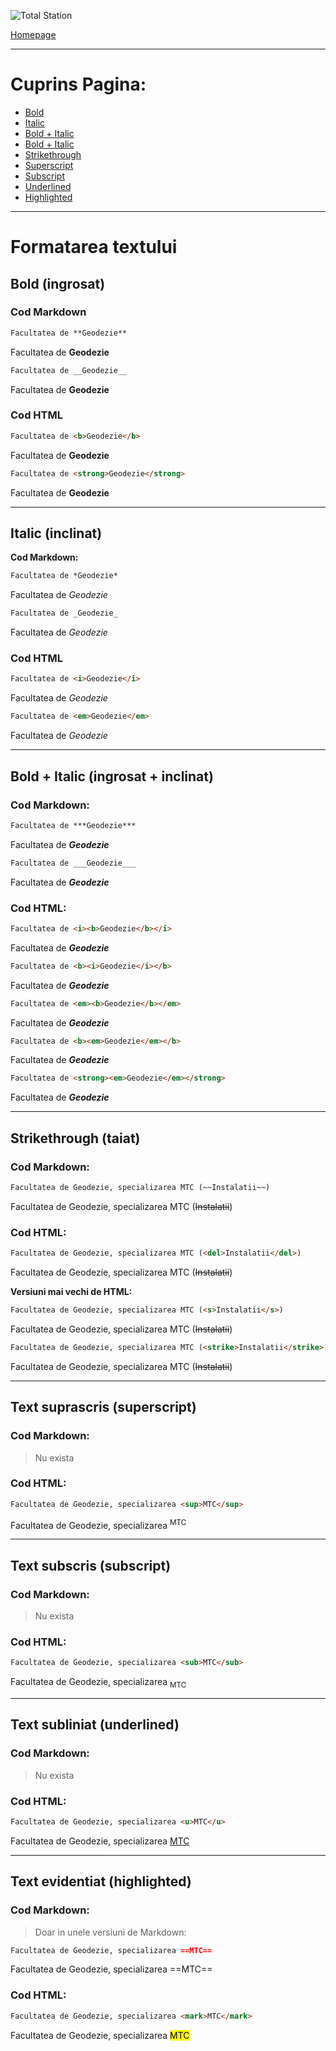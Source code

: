 <script id="MathJax-script" async src="https://cdn.jsdelivr.net/npm/mathjax@3/es5/tex-mml-chtml.js"></script>


![Total Station](https://metricop.com/cdn/shop/articles/trimble-total-station.jpg?v=1677673954&width=1100)

[Homepage](index.md)

***

# Cuprins Pagina:

- [Bold](#bold-ingrosat)
- [Italic](#italic-inclinat)
- [Bold + Italic](#bold--italic-ingrosat--inclinat)
- [Bold + Italic](#bold--italic-ingrosat--inclinat)
- [Strikethrough](#strikethrough-taiat)
- [Superscript](#text-suprascris-superscript)
- [Subscript](#text-subscris-subscript)
- [Underlined](#text-subliniat-underlined)
- [Highlighted](#text-evidentiat-highlighted)


***

# Formatarea textului

## Bold (ingrosat)

### Cod Markdown

```markdown
Facultatea de **Geodezie**
```

Facultatea de **Geodezie**

```markdown
Facultatea de __Geodezie__
```

Facultatea de __Geodezie__

### Cod HTML

```html
Facultatea de <b>Geodezie</b>
```

Facultatea de <b>Geodezie</b>

```html
Facultatea de <strong>Geodezie</strong>
```

Facultatea de <strong>Geodezie</strong>

***

## Italic (inclinat)

**Cod Markdown:**

```markdown
Facultatea de *Geodezie*
```

Facultatea de *Geodezie*

```markdown
Facultatea de _Geodezie_
```

Facultatea de _Geodezie_


### Cod HTML


```html
Facultatea de <i>Geodezie</i>
```

Facultatea de <i>Geodezie</i>

```html
Facultatea de <em>Geodezie</em>
```

Facultatea de <em>Geodezie</em>

***

## Bold + Italic (ingrosat + inclinat)

### Cod Markdown:

```markdown
Facultatea de ***Geodezie***
```

Facultatea de ***Geodezie***

```markdown
Facultatea de ___Geodezie___
```

Facultatea de ___Geodezie___


### Cod HTML:

```html
Facultatea de <i><b>Geodezie</b></i>
```
Facultatea de <i><b>Geodezie</b></i>

```html
Facultatea de <b><i>Geodezie</i></b>
```
Facultatea de <b><i>Geodezie</i></b>

```html
Facultatea de <em><b>Geodezie</b></em>
```

Facultatea de <em><b>Geodezie</b></em>

```html
Facultatea de <b><em>Geodezie</em></b>
```

Facultatea de <b><em>Geodezie</em></b>

```html
Facultatea de <strong><em>Geodezie</em></strong>
```

Facultatea de <strong><em>Geodezie</em></strong>

***

## Strikethrough (taiat)

### Cod Markdown:

```markdown
Facultatea de Geodezie, specializarea MTC (~~Instalatii~~)
```

Facultatea de Geodezie, specializarea MTC (~~Instalatii~~)

### Cod HTML:
```html
Facultatea de Geodezie, specializarea MTC (<del>Instalatii</del>)
```

Facultatea de Geodezie, specializarea MTC (<del>Instalatii</del>)

**Versiuni mai vechi de HTML:**
```html
Facultatea de Geodezie, specializarea MTC (<s>Instalatii</s>)
```

Facultatea de Geodezie, specializarea MTC (<s>Instalatii</s>)

```html
Facultatea de Geodezie, specializarea MTC (<strike>Instalatii</strike>)
```
Facultatea de Geodezie, specializarea MTC (<strike>Instalatii</strike>)

***

## Text suprascris (superscript)

### Cod Markdown:

> Nu exista

### Cod HTML:
```html
Facultatea de Geodezie, specializarea <sup>MTC</sup>
```

Facultatea de Geodezie, specializarea <sup>MTC</sup>

***

## Text subscris (subscript)

### Cod Markdown:

> Nu exista

### Cod HTML:
```html
Facultatea de Geodezie, specializarea <sub>MTC</sub>
```

Facultatea de Geodezie, specializarea <sub>MTC</sub>

***

## Text subliniat (underlined)

### Cod Markdown:

> Nu exista

### Cod HTML:
```html
Facultatea de Geodezie, specializarea <u>MTC</u>
```

Facultatea de Geodezie, specializarea <u>MTC</u>

***

## Text evidentiat (highlighted)

### Cod Markdown:

>Doar in unele versiuni de Markdown:

```markdown
Facultatea de Geodezie, specializarea ==MTC==
```

Facultatea de Geodezie, specializarea ==MTC==

### Cod HTML:
```html
Facultatea de Geodezie, specializarea <mark>MTC</mark>
```

Facultatea de Geodezie, specializarea <mark>MTC</mark>
